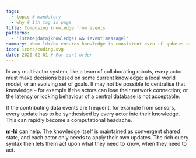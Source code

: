 ```yaml
---
tags:
  - topic # mandatory
  - why # 1th tag is page
title: Composing knowledge from events
patterns:
  - '(state|data|knowledge) && (event|message)'
summary: <b>m-ld</b> ensures knowledge is consistent even if updates are frequent.
icon: icons/coding.svg
date: 2020-02-01 # For sort order
---
```

In any multi-actor system, like a team of collaborating robots, every actor must
make decisions based on some current knowledge: a local world model, or an
evolving set of goals. It may not be possible to centralise that knowledge – for
example if the actors can lose their network connection; or the latency or
locking behaviour of a central database is not acceptable.

If the contributing data events are frequent, for example from sensors, every
update has to be synthesised by every actor into their knowledge. This can
rapidly become a computational headache.

[**m-ld** can help](/doc/#structured-data). The knowledge itself is maintained
as convergent shared state, and each actor only needs to apply their own
updates. The rich query syntax then lets them act upon what they need to know,
when they need to act.